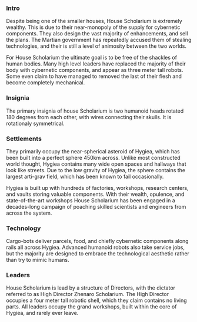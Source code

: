 ### Intro
Despite being one of the smaller houses, House Scholarium is extremely wealthy. This is due to their near-monopoly of the supply for cybernetic components. They also design the vast majority of enhancements, and sell the plans. The Martian government has repeatedly accused them of stealing technologies, and their is still a level of animosity between the two worlds.

For House Scholarium the ultimate goal is to be free of the shackles of human bodies. Many high level leaders have replaced the majority of their body with cybernetic components, and appear as three meter tall robots. Some even claim to have managed to removed the last of their flesh and become completely mechanical.
### Insignia
The primary insignia of house Scholarium is two humanoid heads rotated 180 degrees from each other, with wires connecting their skulls. It is rotationaly symmetrical.
### Settlements
They primarily occupy the near-spherical asteroid of Hygiea, which has been built into a perfect sphere 450km across. Unlike most constructed world thought, Hygiea contains many wide open spaces and hallways that look like streets. Due to the low gravity of Hygiea, the sphere contains the largest arti-grav field, which has been known to fail occasionally. 

Hygiea is built up with hundreds of factories, workshops, research centers, and vaults storing valuable components. With their wealth, opulence, and state-of-the-art workshops House Scholarium has been engaged in a decades-long campaign of poaching skilled scientists and engineers from across the system.
### Technology
Cargo-bots deliver parcels, food, and chiefly cybernetic components along rails all across Hygiea. Advanced humanoid robots also take service jobs, but the majority are designed to embrace the technological aesthetic rather than try to mimic humans.
### Leaders
House Scholarium is lead by a structure of Directors, with the dictator referred to as High Director Zhenaro Scholarium. The High Director occupies a four meter tall robotic shell, which they claim contains no living parts. All leaders occupy the grand workshops, built within the core of Hygiea, and rarely ever leave.